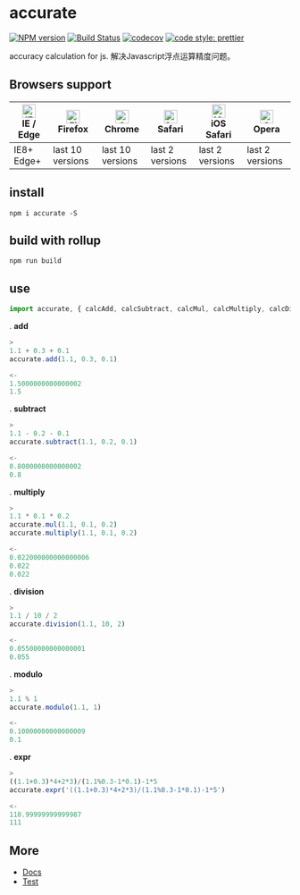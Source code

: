 # accurate

[![NPM version](https://img.shields.io/npm/v/accurate.svg?style=flat)](https://www.npmjs.com/package/accurate)
[![Build Status](https://travis-ci.org/Ipxxiao/accurate.svg?branch=master)](https://travis-ci.org/Ipxxiao/accurate)
[![codecov](https://codecov.io/gh/Ipxxiao/accurate/branch/master/graph/badge.svg)](https://codecov.io/gh/Ipxxiao/accurate)
[![code style: prettier](https://img.shields.io/badge/code_style-prettier-ff69b4.svg?style=flat-square)](https://github.com/prettier/prettier)

accuracy calculation for js. 解决Javascript浮点运算精度问题。

## Browsers support

| [<img src="https://raw.githubusercontent.com/alrra/browser-logos/master/src/edge/edge_48x48.png" alt="IE / Edge" width="24px" height="24px" />](http://godban.github.io/browsers-support-badges/)</br>IE / Edge | [<img src="https://raw.githubusercontent.com/alrra/browser-logos/master/src/firefox/firefox_48x48.png" alt="Firefox" width="24px" height="24px" />](http://godban.github.io/browsers-support-badges/)</br>Firefox | [<img src="https://raw.githubusercontent.com/alrra/browser-logos/master/src/chrome/chrome_48x48.png" alt="Chrome" width="24px" height="24px" />](http://godban.github.io/browsers-support-badges/)</br>Chrome | [<img src="https://raw.githubusercontent.com/alrra/browser-logos/master/src/safari/safari_48x48.png" alt="Safari" width="24px" height="24px" />](http://godban.github.io/browsers-support-badges/)</br>Safari | [<img src="https://raw.githubusercontent.com/alrra/browser-logos/master/src/safari-ios/safari-ios_48x48.png" alt="iOS Safari" width="24px" height="24px" />](http://godban.github.io/browsers-support-badges/)</br>iOS Safari | [<img src="https://raw.githubusercontent.com/alrra/browser-logos/master/src/opera/opera_48x48.png" alt="Opera" width="24px" height="24px" />](http://godban.github.io/browsers-support-badges/)</br>Opera |
| --------------------------------------------------------------------------------------------------------------------------------------------------------------------------------------------------------------- | ----------------------------------------------------------------------------------------------------------------------------------------------------------------------------------------------------------------- | ------------------------------------------------------------------------------------------------------------------------------------------------------------------------------------------------------------- | ------------------------------------------------------------------------------------------------------------------------------------------------------------------------------------------------------------- | ----------------------------------------------------------------------------------------------------------------------------------------------------------------------------------------------------------------------------- | --------------------------------------------------------------------------------------------------------------------------------------------------------------------------------------------------------- |
| IE8+ Edge+                                                                                                                                                                                                      | last 10 versions                                                                                                                                                                                                  | last 10 versions                                                                                                                                                                                              | last 2 versions                                                                                                                                                                                               | last 2 versions                                                                                                                                                                                                               | last 2 versions                                                                                                                                                                                           |

## install

``` base
npm i accurate -S
```

## build with rollup

``` base
npm run build
```

## use

``` javascript 
import accurate, { calcAdd, calcSubtract, calcMul, calcMultiply, calcDivision, calcModulo, calcExpr } from 'accurate'
```


. **add**
``` javascript
>
1.1 + 0.3 + 0.1
accurate.add(1.1, 0.3, 0.1)

<-
1.5000000000000002
1.5
```

. **subtract**
``` javascript
>
1.1 - 0.2 - 0.1
accurate.subtract(1.1, 0.2, 0.1)

<-
0.8000000000000002
0.8
```

. **multiply**
``` javascript
>
1.1 * 0.1 * 0.2
accurate.mul(1.1, 0.1, 0.2)
accurate.multiply(1.1, 0.1, 0.2)

<-
0.022000000000000006
0.022
0.022
```

. **division**
``` javascript
>
1.1 / 10 / 2
accurate.division(1.1, 10, 2)

<-
0.05500000000000001
0.055
```

. **modulo**
``` javascript
>
1.1 % 1
accurate.modulo(1.1, 1)

<-
0.10000000000000009
0.1
```

. **expr**
``` javascript
>
((1.1+0.3)*4+2*3)/(1.1%0.3-1*0.1)-1*5
accurate.expr('((1.1+0.3)*4+2*3)/(1.1%0.3-1*0.1)-1*5')

<-
110.99999999999987
111
```

## More
- [Docs](https://github.com/Ipxxiao/accurate/tree/master/docs)
- [Test](https://github.com/Ipxxiao/accurate/blob/master/__tests__/index.spec.ts)
